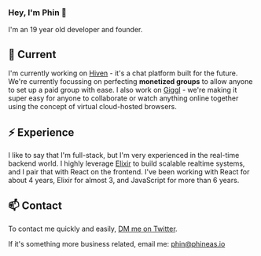 ### Hey, I'm Phin 👋

I'm an 19 year old developer and founder.

## 🔭 Current

I'm currently working on [Hiven](https://hiven.io) - it's a chat platform built for the future. We're currently focussing on perfecting **monetized groups** to allow anyone to set up a paid group with ease. I also work on [Giggl](https://giggl.app) - we're making it super easy for anyone to collaborate or watch anything online together using the concept of virtual cloud-hosted browsers.

## ⚡️ Experience

I like to say that I'm full-stack, but I'm very experienced in the real-time backend world. I highly leverage [Elixir](https://elixir-lang.org) to build scalable realtime systems, and I pair that with React on the frontend. I've been working with React for about 4 years, Elixir for almost 3, and JavaScript for more than 6 years.

## 📫 Contact

To contact me quickly and easily, [DM me on Twitter](https://twitter.com/phineyes).

If it's something more business related, email me: phin@phineas.io
